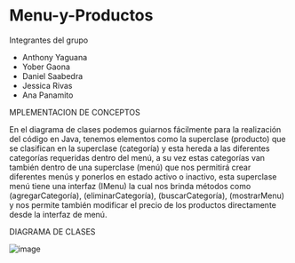 # Menu-y-Productos

Integrantes del grupo 
- Anthony Yaguana
- Yober Gaona
- Daniel Saabedra
- Jessica Rivas
- Ana Panamito

MPLEMENTACION DE CONCEPTOS
  
En el diagrama de clases podemos guiarnos fácilmente para la realización del código en Java, tenemos elementos como la superclase (producto) que se clasifican en la superclase (categoría) y esta hereda a las diferentes categorías requeridas dentro del menú, a su vez estas categorías van también dentro de una superclase (menú) que nos permitirá crear diferentes menús y ponerlos en estado activo o inactivo, esta superclase menú tiene una interfaz (IMenu) la cual nos brinda métodos como (agregarCategoría), (eliminarCategoría), (buscarCategoría), (mostrarMenu) y nos permite también modificar el precio de los productos directamente desde la interfaz de menú.

DIAGRAMA DE CLASES 

![image](https://github.com/user-attachments/assets/fe351cc8-4173-41fc-ab82-064ae2bca051)
